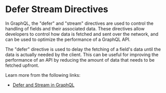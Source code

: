# Defer Stream Directives

In GraphQL, the "defer" and "stream" directives are used to control the handling of fields and their associated data. These directives allow developers to control how data is fetched and sent over the network, and can be used to optimize the performance of a GraphQL API.

The "defer" directive is used to delay the fetching of a field's data until the data is actually needed by the client. This can be useful for improving the performance of an API by reducing the amount of data that needs to be fetched upfront.

Learn more from the following links:

- [Defer and Stream in GraphQL](https://the-guild.dev/graphql/yoga-server/docs/features/defer-stream)
